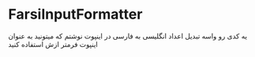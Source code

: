 # FarsiInputFormatter
یه کدی رو واسه تبدیل اعداد انگلیسی به فارسی در اینپوت نوشتم که میتونید به عنوان اینپوت فرمتر ازش استفاده کنید
